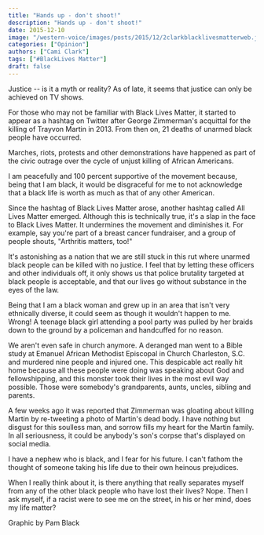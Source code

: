 ```yaml
---
title: "Hands up - don't shoot!"
description: "Hands up - don't shoot!"
date: 2015-12-10
image: "/western-voice/images/posts/2015/12/2clarkblacklivesmatterweb.jpg"
categories: ["Opinion"]
authors: ["Cami Clark"]
tags: ["#BlackLives Matter"]
draft: false
---
```

Justice -- is it a myth or reality? As of late, it seems that justice can only be achieved on TV shows.

For those who may not be familiar with Black Lives Matter, it started to appear as a hashtag on Twitter after George Zimmerman's acquittal for the killing of Trayvon Martin in 2013. From then on, 21 deaths of unarmed black people have occurred.

Marches, riots, protests and other demonstrations have happened as part of the civic outrage over the cycle of unjust killing of African Americans.

I am peacefully and 100 percent supportive of the movement because, being that I am black, it would be disgraceful for me to not acknowledge that a black life is worth as much as that of any other American.

Since the hashtag of Black Lives Matter arose, another hashtag called All Lives Matter emerged. Although this is technically true, it's a slap in the face to Black Lives Matter. It undermines the movement and diminishes it. For example, say you're part of a breast cancer fundraiser, and a group of people shouts, "Arthritis matters, too!"

It's astonishing as a nation that we are still stuck in this rut where unarmed black people can be killed with no justice. I feel that by letting these officers and other individuals off, it only shows us that police brutality targeted at black people is acceptable, and that our lives go without substance in the eyes of the law.

Being that I am a black woman and grew up in an area that isn't very ethnically diverse, it could seem as though it wouldn't happen to me. Wrong! A teenage black girl attending a pool party was pulled by her braids down to the ground by a policeman and handcuffed for no reason.

We aren't even safe in church anymore. A deranged man went to a Bible study at Emanuel African Methodist Episcopal in Church Charleston, S.C. and murdered nine people and injured one. This despicable act really hit home because all these people were doing was speaking about God and fellowshipping, and this monster took their lives in the most evil way possible. Those were somebody's grandparents, aunts, uncles, sibling and parents.

A few weeks ago it was reported that Zimmerman was gloating about killing Martin by re-tweeting a photo of Martin's dead body. I have nothing but disgust for this soulless man, and sorrow fills my heart for the Martin family. In all seriousness, it could be anybody's son's corpse that's displayed on social media.

I have a nephew who is black, and I fear for his future. I can't fathom the thought of someone taking his life due to their own heinous prejudices.

When I really think about it, is there anything that really separates myself from any of the other black people who have lost their lives? Nope. Then I ask myself, if a racist were to see me on the street, in his or her mind, does my life matter?

Graphic by Pam Black